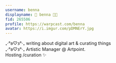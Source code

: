 ```yaml
---
username: benna
displayname: 🎀 benna 🎀🎩
fid: 265506
profile: https://warpcast.com/benna
avatar: https://i.imgur.com/pDMNErY.jpg
---
```

₊‧°𐐪♡𐑂°‧₊ writing about digital art & curating things   
₊‧°𐐪♡𐑂°‧₊ Artistic Manager @ Artpoint.  
Hosting /curation ✨  
